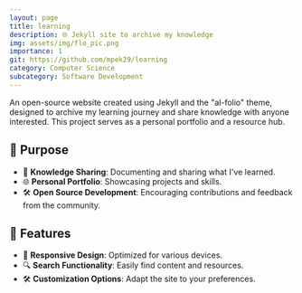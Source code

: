 ```yaml
---
layout: page
title: learning
description: 🌐 Jekyll site to archive my knowledge
img: assets/img/flo_pic.png
importance: 1
git: https://github.com/mpek29/learning
category: Computer Science
subcategory: Software Development
---
```



An open-source website created using Jekyll and the "al-folio" theme, designed to archive my learning journey and share knowledge with anyone interested. This project serves as a personal portfolio and a resource hub.

## 🎯 Purpose

- 📖 **Knowledge Sharing**: Documenting and sharing what I've learned.
- 🌐 **Personal Portfolio**: Showcasing projects and skills.
- 🛠️ **Open Source Development**: Encouraging contributions and feedback from the community.

## 🌟 Features

- 📄 **Responsive Design**: Optimized for various devices.
- 🔍 **Search Functionality**: Easily find content and resources.
- 🛠️ **Customization Options**: Adapt the site to your preferences.

